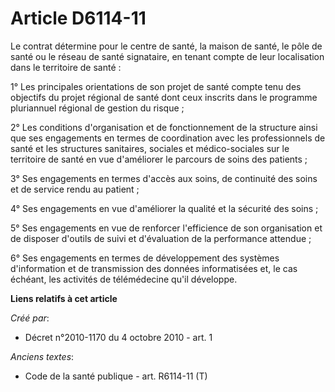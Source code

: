 # Article D6114-11

Le contrat détermine pour le centre de santé, la maison de santé, le pôle de santé ou le réseau de santé signataire, en
tenant compte de leur localisation dans le territoire de santé : 

1° Les principales orientations de son projet de santé compte tenu des objectifs du projet régional de santé dont ceux
inscrits dans le programme pluriannuel régional de gestion du risque ; 

2° Les conditions d'organisation et de fonctionnement de la structure ainsi que ses engagements en termes de coordination
avec les professionnels de santé et les structures sanitaires, sociales et médico-sociales sur le territoire de santé en vue
d'améliorer le parcours de soins des patients ; 

3° Ses engagements en termes d'accès aux soins, de continuité des soins et de service rendu au patient ; 

4° Ses engagements en vue d'améliorer la qualité et la sécurité des soins ; 

5° Ses engagements en vue de renforcer l'efficience de son organisation et de disposer d'outils de suivi et d'évaluation de
la performance attendue ; 

6° Ses engagements en termes de développement des systèmes d'information et de transmission des données informatisées et, le
cas échéant, les activités de télémédecine qu'il développe.

**Liens relatifs à cet article**

_Créé par_:

  - Décret n°2010-1170 du 4 octobre 2010 - art. 1

_Anciens textes_:

  - Code de la santé publique - art. R6114-11 (T)
